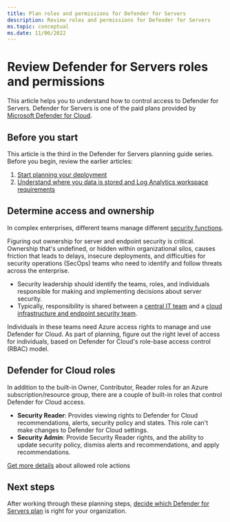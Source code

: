 ```yaml
---
title: Plan roles and permissions for Defender for Servers 
description: Review roles and permissions for Defender for Servers 
ms.topic: conceptual
ms.date: 11/06/2022
---
```

# Review Defender for Servers roles and permissions

This article helps you to understand how to control access to Defender for Servers. Defender for Servers is one of the paid plans provided by [Microsoft Defender for Cloud](defender-for-cloud-introduction.md).


## Before you start

This article is the third in the Defender for Servers planning guide series. Before you begin, review the earlier articles:

1. [Start planning your deployment](plan-defender-for-servers.md)
1. [Understand where you data is stored and Log Analytics workspace requirements](plan-defender-for-servers-data-workspace.md)


## Determine access and ownership

In complex enterprises, different teams manage different [security functions](/cloud-adoption-framework/organize/cloud-security).

Figuring out ownership for server and endpoint security is critical. Ownership that's undefined, or hidden within organizational silos, causes friction that leads to delays, insecure deployments, and difficulties for security operations (SecOps) teams who need to identify and follow threats across the enterprise.

- Security leadership should identify the teams, roles, and individuals responsible for making and implementing decisions about server security.
- Typically, responsibility is shared between a [central IT team](/cloud-adoption-framework/organize/central-it) and a [cloud infrastructure and endpoint security team](/cloud-adoption-framework/organize/cloud-security-infrastructure-endpoint).

Individuals in these teams need Azure access rights to manage and use Defender for Cloud. As part of planning, figure out the right level of access for individuals, based on Defender for Cloud's role-base access control (RBAC) model. 

## Defender for Cloud roles

In addition to the built-in Owner, Contributor, Reader roles for an Azure subscription/resource group, there are a couple of built-in roles that control Defender for Cloud access.

- **Security Reader**: Provides viewing rights to Defender for Cloud recommendations, alerts, security policy and states. This role can't make changes to Defender for Cloud settings.
- **Security Admin**: Provide Security Reader rights, and the ability to update security policy, dismiss alerts and recommendations, and apply recommendations.

[Get more details](permissions.md#roles-and-allowed-actions) about allowed role actions



## Next steps

After working through these planning steps, [decide which Defender for Servers plan](plan-defender-for-servers-select-plan.md) is right for your organization.

